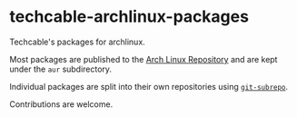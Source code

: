 # techcable-archlinux-packages
Techcable's packages for archlinux.

Most packages are published to the [Arch Linux Repository](https://wiki.archlinux.org/title/Arch_User_Repository)
and are kept under the `aur` subdirectory.

Individual packages are split into their own repositories using [`git-subrepo`](https://github.com/ingydotnet/git-subrepo).

Contributions are welcome.


